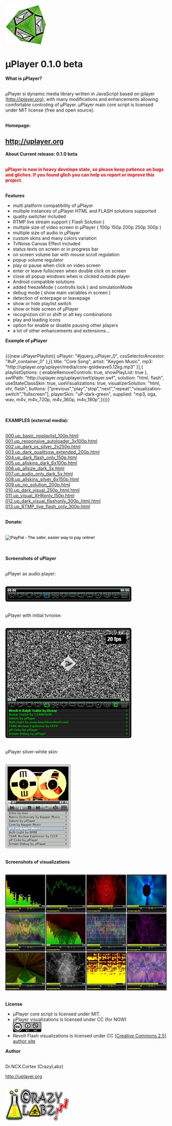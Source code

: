 <!DOCTYPE html>
<html>
<head>
<meta http-equiv="content-type" content="text/html; charset=utf-8">
<link href="css/up.skin.default/up.skin.default.css" rel="stylesheet" type="text/css" />
<script type="text/javascript" src="js/jquery.min.js"></script>
<script type="text/javascript">
     jQuery.support.cors = true;
</script>
<script type="text/javascript" src="js/upborderfix.js"></script>
<script type="text/javascript" src="js/uplayer.js"></script>
<script type="text/javascript" src="js/upresponsive.js"></script>
<script type="text/javascript" src="js/upvisualization.js"></script>
<script type="text/javascript">
$(document).ready(function(){
//replaces JS schemas by working uPlayers
if (typeof responsive_players !== 'undefined' && $.isFunction(responsive_players)) responsive_players();
//fix uPlayer borders if is incorrect border on uPlayer skin
if (typeof uPfixBorders !== 'undefined' && $.isFunction(uPfixBorders)) uPfixBorders(); 
//fix uPlayer borders if is IE detected
if (typeof fixIEborders !== 'undefined' && $.isFunction(fixIEborders)) fixIEborders();
//load tvnoise if is enabled
if (typeof loadTvNoise !== 'undefined' && $.isFunction(loadTvNoise)) loadTvNoise();
//load visualizations if is enabled
if (typeof upVis_loader !== 'undefined' && $.isFunction(upVis_loader)) upVis_loader(); 
});
</script>
</head>
<body>

<img src="img/uP_icon.png" />

<h1>µPlayer 0.1.0 beta</h1>

<b>What is µPlayer?</b><br /><br />

µPlayer si dynamic media library written in JavaScript based on jplayer 
(<a href="http://jplayer.org">http://jplayer.org</a>), with many modifications and enhancements allowing 
comfortable controling of µPlayer. µPlayer main core script is licensed 
under MIT license (free and open source).<br /><br />

<b>Homepage:</b><br />

<h2><a href="http://uplayer.org">http://uplayer.org</a></h2>

<b>About Current release: 0.1.0 beta</b><br /><br />

<span style="color:#f00;"><b>µPlayer is now in heavy develope state, so please keep patience on bugs and 
gliches. If you found glich you can help us report or improve this project.</b></span><br /><br /> 

<b>Features</b><br />

<ul>
<li>multi platform compatibility of µPlayer</li> 
<li>multiple instances of µPlayer HTML and FLASH solutions supported</li>
<li>quality switcher included</li>
<li>RTMP live stream support ( Flash Solution )</li>
<li>multiple size of video screen in µPlayer ( 100p 150p 200p 250p 300p )</li>
<li>multiple size of audio in µPlayer</li> 
<li>custom skins and many colors variation</li> 
<li>TvNoise Canvas Effect included</li>
<li>status texts on screen or in progress bar</li>
<li>on screen volume bar with mouse scroll regulation</li>
<li>popup volume regulator</li>
<li>play or pause when click on video screen</li>
<li>enter or leave fullscreen when double click on screen</li>
<li>close all popup windows when is clicked outside player</li>
<li>Android compatible solutions</li>
<li>added freezeMode ( controlls lock ) and simulationMode</li>
<li>debug mode ( show main variables in screen )</li>
<li>detection of enterpage or leavepage</li>
<li>show or hide playlist switch</li>
<li>show or hide screen of µPlayer</li>
<li>recognizion clrl or shift or alt key combinations</li>
<li>play and loading icons</li> 
<li>option for enable or disable pausing other players</li> 
<li>a lot of other enhancements and extensions...</li>
</ul>

<b>Example of µPlayer</b><br /><br />

<div class="up-responsive">
{{{new uPlayerPlaylist({
uPlayer: "#jquery_uPlayer_0",
cssSelectorAncestor: "#uP_container_0" 
},[{ 
title: "Core Song",
artist: "Keygen Music",
mp3: "http://uplayer.org/uplayer/media/core-goldwave5.12kg.mp3"
}],{ 
playlistOptions: {
enableRemoveControls: true,
showPlayList: true
},
swfPath: "http://uplayer.org/uplayer/swf/player.swf",
solution: "html, flash",
useStateClassSkin: true,
useVisualizations: true,
visualizerSolution: "html, xhr, flash",
buttons: ["previous","play","stop","next","repeat","visualization-switch","fullscreen"], 
playerSkin: "uP-dark-green",
supplied: "mp3, oga, wav, m4v, m4v_720p, m4v_360p, m4v_180p",})}}}</div>
<br /><br />

<b>EXAMPLES (external media):</b><br /><br />

<a href="html-extmedia/000.up_basic_noplaylist_100p.html">000.up_basic_noplaylist_100p.html</a><br />
<a href="html-extmedia/001.up_responsive_autoloader_3x100p.html">001.up_responsive_autoloader_3x100p.html</a><br />
<a href="html-extmedia/002.up_dark_vs_silver_2x250p.html">002.up_dark_vs_silver_2x250p.html</a><br />
<a href="html-extmedia/003.up_dark_qualitysw_extended_200p.html">003.up_dark_qualitysw_extended_200p.html</a><br />
<a href="html-extmedia/004.up_dark_flash_only_150p.html">004.up_dark_flash_only_150p.html</a><br />
<a href="html-extmedia/005.up_allskins_dark_6x100p.html">005.up_allskins_dark_6x100p.html</a><br />
<a href="html-extmedia/006.up_allsize_dark_5x.html">006.up_allsize_dark_5x.html</a><br />
<a href="html-extmedia/007.up_audio_only_dark_5x.html">007.up_audio_only_dark_5x.html</a><br />
<a href="html-extmedia/008.up_allskins_silver_6x150p.html">008.up_allskins_silver_6x150p.html</a><br />
<a href="html-extmedia/009.up_no_solution_200p.html">009.up_no_solution_200p.html</a><br />
<a href="html-extmedia/010.up_dark_visual_250p_html.html">010.up_dark_visual_250p_html.html</a><br />
<a href="html-extmedia/011.up_visual_XHRonly_150p.html">011.up_visual_XHRonly_150p.html</a><br />
<a href="html-extmedia/012.up_dark_visual_flashonly_300p_html.html">012.up_dark_visual_flashonly_300p_html.html</a><br />
<a href="html-extmedia/013.up_RTMP_live_flash_only_300p.html">013.up_RTMP_live_flash_only_300p.html</a><br /><br />

<b>Donate:</b><br /><br />
<form action="https://www.paypal.com/cgi-bin/webscr" method="post" target="_top">
<input type="hidden" name="cmd" value="_s-xclick">
<input type="hidden" name="hosted_button_id" value="A43BSQTQ9GW92">
<input type="image" src="https://www.paypalobjects.com/en_US/i/btn/btn_donateCC_LG.gif" border="0" name="submit" alt="PayPal - The safer, easier way to pay online!">
<img alt="" border="0" src="https://www.paypalobjects.com/en_US/i/scr/pixel.gif" width="1" height="1">
</form>
<br /><br />

<b>Screenshots of uPlayer</b><br /><br />

µPlayer as audio player:<br /><br />

<img src="img/uplayer_audio.png"><br /><br />

µPlayer with initial tvnoise:<br /><br />

<img src="img/uplayer_tvnoise.png"><br /><br />

µPlayer silver-white skin:<br /><br />

<img src="img/uplayer_silver.png"><br /><br />

<b>Screenshots of visualizations</b><br /><br />

<a href="img/visualizations_preview.jpg"><img src="img/visualizations_preview.jpg" width="700" height="362" /></a><br /><br />

<b>License</b>

<ul>
<li>µPlayer core script is licensed under MIT.</li>
<li>µPlayer visualizations is licensed under CC (for NOW)<br /><a href="http://creativecommons.org/licenses/by-nc/4.0/"><img src="img/cc_lic.png"></a></li>
<li>Revolt Flash visualizations is licensed under CC <a href="http://creativecommons.org/licenses/by-sa/2.5/">[Creative Commons 2.5]</a> <a href="http://www.anttikupila.com/flash/revolt-actionscript-3-based-spectrum-analyzer-source-released/">author site</a></li>
</ul>                                                                  

<b>Author</b><br /><br />

Dr.NCX.Cortex (CrazyLabz)

<a href="http://uplayer.org">http://uplayer.org</a><br /><br />

<img src="img/CrazyLabzIcon.png" />


</body>
</html>
